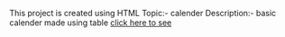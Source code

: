 This project is created using HTML
Topic:- calender
Description:- basic calender made using table
[click here to see]() 